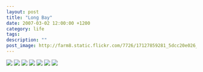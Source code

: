 ```yaml
---
layout: post
title: "Long Bay"
date: 2007-03-02 12:00:00 +1200
category: life
tags: 
description: ""
post_image: http://farm8.static.flickr.com/7726/17127859281_5dcc20e026_o.jpg
---
```

[![](http://farm8.static.flickr.com/7694/17126932282_d8e5c204ed_c.jpg)](http://farm8.static.flickr.com/7694/17126932282_192d5b8431_o.jpg)
[![](http://farm9.static.flickr.com/8744/17127861661_6bfa21841a_c.jpg)](http://farm9.static.flickr.com/8744/17127861661_fff006b458_o.jpg)
[![](http://farm8.static.flickr.com/7658/16942306429_b86efc666f_c.jpg)](http://farm8.static.flickr.com/7658/16942306429_d8a95ff19c_o.jpg)
[![](http://farm9.static.flickr.com/8730/17126931582_ce64def784_c.jpg)](http://farm9.static.flickr.com/8730/17126931582_ec40cc4f38_o.jpg)
[![](http://farm8.static.flickr.com/7644/17126931042_b791cdb4ff_c.jpg)](http://farm8.static.flickr.com/7644/17126931042_005591ef63_o.jpg)
[![](http://farm8.static.flickr.com/7588/16940953500_5eb3eb3d3e_c.jpg)](http://farm8.static.flickr.com/7588/16940953500_a320a569ac_o.jpg)
[![](http://farm9.static.flickr.com/8703/17127860281_7bf9b0cf47_c.jpg)](http://farm9.static.flickr.com/8703/17127860281_d3a38f2080_o.jpg)
